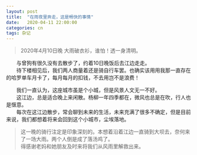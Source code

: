 ```yaml
---
layout: post
title:  "在雨夜里奔走，这是畅快的事情"
date:   2020-04-11 22:00:00
categories: cn
tags: 杂记
---
```



>2020年4月10日晚
大雨破衣衫，谁怕！透一身清明。

&emsp;&emsp;与曾狗有很久没有去散步了，约着10日晚饭后去江边走走。<br>
&emsp;&emsp;待下楼相见后，我们两人商量着还是骑自行车罢。也确实该用用我那一直存在的哈罗单车月卡了，每月每月的扣钱，不去用岂不是浪费！<br>

&emsp;&emsp;我们一直认为，这座城市虽是个小城，但是风景人文无一不好。<br>
&emsp;&emsp;这江边，总是适合晚上来闲散。杨柳一年四季都在，微风也总是在吹，行人也是惬意。<br>
&emsp;&emsp;每次在这江边散步，常会聊到未来的生活，未来充满了很多不确定，但是目前来说，我们都想着将来会回到这个小城市，尘埃落地。<br>


>这一晚的骑行注定是印象深刻的。本想着沿着江边一直骑到大坝去，奈何来了一场大雨。两个人倒是成了落汤鸡了。<br>
>得感谢老妈和她朋友及时来将我们从风雨里解救出来。
